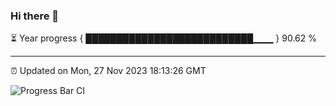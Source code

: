 ### Hi there 👋

⏳ Year progress { ███████████████████████████▁▁▁ } 90.62 %

---

⏰ Updated on Mon, 27 Nov 2023 18:13:26 GMT

![Progress Bar CI](https://github.com/liununu/liununu/workflows/Progress%20Bar%20CI/badge.svg)
